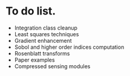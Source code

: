 # To do list.

- Integration class cleanup <br>
- Least squares techniques <br>
- Gradient enhancement<br>
- Sobol and higher order indices computation <br>
- Rosenblatt transforms
- Paper examples <br>
- Compressed sensing modules <br>

